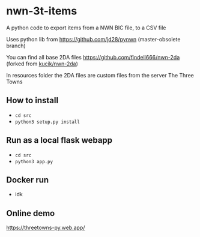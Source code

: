 # nwn-3t-items
A python code to export items from a NWN BIC file, to a CSV file

Uses python lib from https://github.com/jd28/pynwn (master-obsolete branch)

You can find all base 2DA files https://github.com/findell666/nwn-2da (forked from [kucik/nwn-2da](https://github.com/kucik/nwn-2da))

In resources folder the 2DA files are custom files from the server The Three Towns

## How to install

- `cd src`
- `python3 setup.py install`

## Run as a local flask webapp
- `cd src`
- `python3 app.py`

## Docker run
- idk

## Online demo

https://threetowns-py.web.app/


